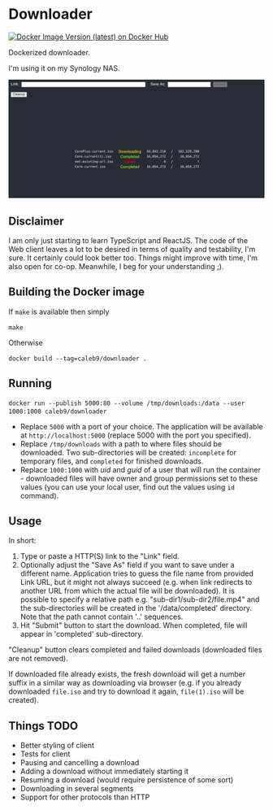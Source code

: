 # Downloader

[![Docker Image Version (latest) on Docker Hub](https://img.shields.io/docker/v/caleb9/downloader?label=Docker%20Hub&style=flat-square "Docker Image Version (latest) on Docker Hub")](https://hub.docker.com/r/caleb9/downloader)

Dockerized downloader.

I'm using it on my Synology NAS.

![](https://github.com/Caleb9/downloader/raw/master/doc/images/downloader.png)


## Disclaimer

I am only just starting to learn TypeScript and ReactJS. The code of
the Web client leaves a lot to be desired in terms of quality and
testability, I'm sure. It certainly could look better too. Things
might improve with time, I'm also open for co-op. Meanwhile, I beg for
your understanding ;).


## Building the Docker image

If `make` is available then simply
```
make
```
Otherwise
```
docker build --tag=caleb9/downloader .
```


## Running

```
docker run --publish 5000:80 --volume /tmp/downloads:/data --user 1000:1000 caleb9/downloader
```

* Replace `5000` with a port of your choice. The application will be
  available at `http://localhost:5000` (replace 5000 with the port you
  specified).
* Replace `/tmp/downloads` with a path to where files should be
  downloaded. Two sub-directories will be created: `incomplete` for
  temporary files, and `completed` for finished downloads.
* Replace `1000:1000` with _uid_ and _guid_ of a user that will run
  the container - downloaded files will have owner and group
  permissions set to these values (you can use your local user, find
  out the values using `id` command).


## Usage

In short:

1. Type or paste a HTTP(S) link to the "Link" field.
2. Optionally adjust the "Save As" field if you want to save under a
   different name. Application tries to guess the file name from
   provided Link URL, but it might not always succeed (e.g. when link
   redirects to another URL from which the actual file will be
   downloaded). It is possible to specify a relative path
   e.g. "sub-dir1/sub-dir2/file.mp4" and the sub-directories will be
   created in the '/data/completed' directory. Note that the path
   cannot contain '..' sequences.
3. Hit "Submit" button to start the download. When completed, file
   will appear in 'completed' sub-directory.

"Cleanup" button clears completed and failed downloads (downloaded
files are not removed).

If downloaded file already exists, the fresh download will get a
number suffix in a similar way as downloading via browser (e.g. if you
already downloaded `file.iso` and try to download it again,
`file(1).iso` will be created).

## Things TODO

* Better styling of client
* Tests for client
* Pausing and cancelling a download
* Adding a download without immediately starting it
* Resuming a download (would require persistence of some sort)
* Downloading in several segments
* Support for other protocols than HTTP
